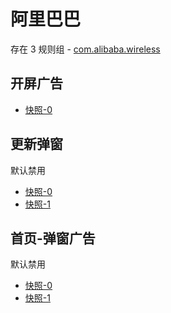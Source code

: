 # 阿里巴巴

存在 3 规则组 - [com.alibaba.wireless](/src/apps/com.alibaba.wireless.ts)

## 开屏广告

- [快照-0](https://i.gkd.li/import/12684411)

## 更新弹窗

默认禁用

- [快照-0](https://i.gkd.li/import/12684422)
- [快照-1](https://i.gkd.li/import/12684426)

## 首页-弹窗广告

默认禁用

- [快照-0](https://i.gkd.li/import/13683509)
- [快照-1](https://i.gkd.li/import/13683510)
